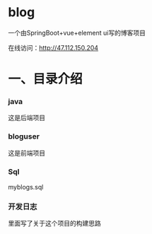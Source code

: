 # blog
 一个由SpringBoot+vue+element ui写的博客项目

在线访问：http://47.112.150.204

# 一、目录介绍

### java

这是后端项目

### bloguser

这是前端项目

### Sql

myblogs.sql

### 开发日志

里面写了关于这个项目的构建思路